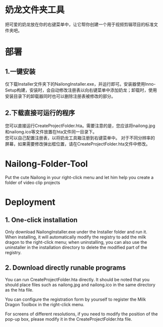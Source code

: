 # 奶龙文件夹工具
把可爱的奶龙放在你的右键菜单中，让它帮你创建一个用于视频剪辑项目的标准文件夹吧。

# 部署
## 1.一键安装  
仅下载Installer文件夹下的NailongInstaller.exe，并运行即可。安装器使用Inno-Setup构建，安装时，会自动修改注册表以向右键菜单中添加奶龙；卸载时，使用安装目录下的卸载器同时也可以删除注册表被修改的部分。

## 2.下载直接可运行的程序  
您可以直接运行CreateProjectFolder.hta。需要注意的是，您应该将nailong.jpg和nailong.ico等文件放置在hta文件同一目录下。  
您可以自己配置注册表，以将奶龙工具箱注册到右键菜单中。
对于不同分辨率的屏幕，如果需要修改弹出框位置，请在CreateProjectFolder.hta文件中修改。

# Nailong-Folder-Tool
Put the cute Nailong in your right-click menu and let him help you create a folder of video clip projects

# Deployment

## 1. One-click installation

Only download NailongInstaller.exe under the Installer folder and run it. When installing, it will automatically modify the registry to add the milk dragon to the right-click menu; when uninstalling, you can also use the uninstaller in the installation directory to delete the modified part of the registry.

## 2. Download directly runable programs

You can run CreateProjectFolder.hta directly. It should be noted that you should place files such as nailong.jpg and nailong.ico in the same directory as the hta file.

You can configure the registration form by yourself to register the Milk Dragon Toolbox in the right-click menu.

For screens of different resolutions, if you need to modify the position of the pop-up box, please modify it in the CreateProjectFolder.hta file.
